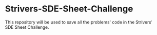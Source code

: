# Strivers-SDE-Sheet-Challenge
This repository will be used to save all the problems' code in the Strivers' SDE Sheet Challenge.

